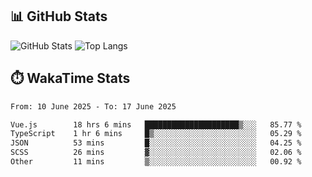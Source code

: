 ## 📊 GitHub Stats
![GitHub Stats](https://github-readme-stats.vercel.app/api?username=fe-brweb&show_icons=true&theme=shades-of-purple)
![Top Langs](https://github-readme-stats.vercel.app/api/top-langs/?username=fe-brweb&layout=compact&theme=shades-of-purple)

## ⏱️ WakaTime Stats
<!--START_SECTION:waka-->

```txt
From: 10 June 2025 - To: 17 June 2025

Vue.js        18 hrs 6 mins   █████████████████████▒░░░   85.77 %
TypeScript    1 hr 6 mins     █▒░░░░░░░░░░░░░░░░░░░░░░░   05.29 %
JSON          53 mins         █░░░░░░░░░░░░░░░░░░░░░░░░   04.25 %
SCSS          26 mins         ▓░░░░░░░░░░░░░░░░░░░░░░░░   02.06 %
Other         11 mins         ▒░░░░░░░░░░░░░░░░░░░░░░░░   00.92 %
```

<!--END_SECTION:waka-->
